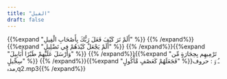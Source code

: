```yaml
---
title: "الفيل"
draft: false
---
```

 {{%expand "أَلَمْ تَرَ كَيْفَ فَعَلَ رَبُّكَ بِأَصْحَابِ الْفِيلِ" %}} {{% /expand%}}{{%expand "أَلَمْ يَجْعَلْ كَيْدَهُمْ فِي تَضْلِيلٍ" %}} {{% /expand%}}{{%expand "وَأَرْسَلَ عَلَيْهِمْ طَيْرًا أَبَابِيلَ" %}} {{% /expand%}}{{%expand "تَرْمِيهِم بِحِجَارَةٍ مِّن سِجِّيلٍ" %}} {{% /expand%}}{{%expand "فَجَعَلَهُمْ كَعَصْفٍ مَّأْكُولٍ" %}}ـُ و٘ :  حروف مدہ,q2.mp3{{% /expand%}}